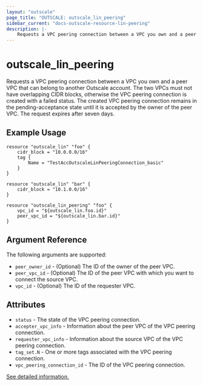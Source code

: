 ```yaml
---
layout: "outscale"
page_title: "OUTSCALE: outscale_lin_peering"
sidebar_current: "docs-outscale-resource-lin-peering"
description: |-
	Requests a VPC peering connection between a VPC you own and a peer VPC that can belong to another Outscale account.
---
```


# outscale_lin_peering

Requests a VPC peering connection between a VPC you own and a peer VPC that can belong to another Outscale account.
The two VPCs must not have overlapping CIDR blocks, otherwise the VPC peering connection is created with a failed status.
The created VPC peering connection remains in the pending-acceptance state until it is accepted by the owner of the peer VPC. The request expires after seven days.

## Example Usage

```hcl
resource "outscale_lin" "foo" {
	cidr_block = "10.0.0.0/16"
	tag {
		Name = "TestAccOutscaleLinPeeringConnection_basic"
	}
}

resource "outscale_lin" "bar" {
	cidr_block = "10.1.0.0/16"
}

resource "outscale_lin_peering" "foo" {
	vpc_id = "${outscale_lin.foo.id}"
	peer_vpc_id = "${outscale_lin.bar.id}"
}
```

## Argument Reference

The following arguments are supported:

* `peer_owner_id` - (Optional) The ID of the owner of the peer VPC.
* `peer_vpc_id` - (Optional) The ID of the peer VPC with which you want to connect the source VPC.
* `vpc_id` - (Optional) The ID of the requester VPC.

## Attributes

* `status` - The state of the VPC peering connection.
* `accepter_vpc_info` - Information about the peer VPC of the VPC peering connection.
* `requester_vpc_info` - Information about the source VPC of the VPC peering connection.
* `tag_set.N` - One or more tags associated with the VPC peering connection.
* `vpc_peering_connection_id` - The ID of the VPC peering connection.

[See detailed information.](http://docs.outscale.com/api_fcu/operations/Action_CreateVpcPeeringConnection_get.html#_api_fcu-action_createvpcpeeringconnection_get)
